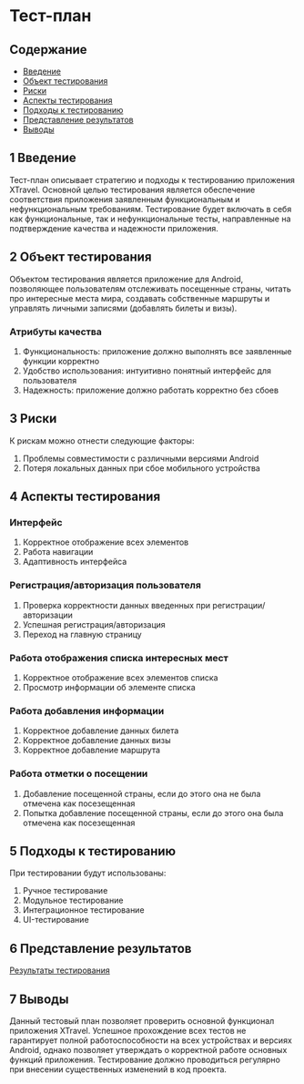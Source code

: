 # ﻿Тест-план

## Содержание
- [Введение](#1-Введение)
- [Объект тестирования](#2-Объект-тестирования)
- [Риски](#3-Риски)
- [Аспекты тестирования](#4-Аспекты-тестирования)
- [Подходы к тестированию](#5-Подходы-к-тестированию)
- [Представление результатов](#6-Представление-результатов)
- [Выводы](#7-Выводы)

## 1 Введение

Тест-план описывает стратегию и подходы к тестированию приложения XTravel. Основной целью тестирования является обеспечение соответствия приложения заявленным функциональным и нефункциональным требованиям. Тестирование будет включать в себя как функциональные, так и нефункциональные тесты, направленные на подтверждение качества и надежности приложения.

## 2 Объект тестирования
Объектом тестирования является приложение для Android, позволяющее пользователям отслеживать посещенные страны, читать про интересные места мира, создавать собственные маршруты и управлять личными записями (добавлять билеты и визы).

### Атрибуты качества
1. Функциональность: приложение должно выполнять все заявленные функции корректно
2. Удобство использования: интуитивно понятный интерфейс для пользователя
3. Надежность: приложение должно работать корректно без сбоев

## 3 Риски

К рискам можно отнести следующие факторы:
1. Проблемы совместимости с различными версиями Android
2. Потеря локальных данных при сбое мобильного устройства 

## 4 Аспекты тестирования

### Интерфейс

1. Корректное отображение всех элементов
2. Работа навигации
3. Адаптивность интерфейса

### Регистрация/авторизация пользователя

1. Проверка корректности данных введенных при регистрации/авторизации
2. Успешная регистрация/авторизация
3. Переход на главную страницу

### Работа отображения списка интересных мест

1. Корректное отображение всех элементов списка
2. Просмотр информации об элементе списка

### Работа добавления информации

1. Корректное добавление данных билета
2. Корректное добавление данных визы
3. Корректное добавление маршрута

### Работа отметки о посещении

1. Добавление посещенной страны, если до этого она не была отмечена как посезещенная
2. Попытка добавление посещенной страны, если до этого она была отмечена как посезещенная

## 5 Подходы к тестированию

При тестировании будут использованы:
1. Ручное тестирование
2. Модульное тестирование
3. Интеграционное тестирование
4. UI-тестирование

## 6 Представление результатов

[Результаты тестирования](test-result.md)

## 7 Выводы

Данный тестовый план позволяет проверить основной функционал приложения XTravel. Успешное прохождение всех тестов не гарантирует полной работоспособности на всех устройствах и версиях Android, однако позволяет утверждать о корректной работе основных функций приложения. Тестирование должно проводиться регулярно при внесении существенных изменений в код проекта.